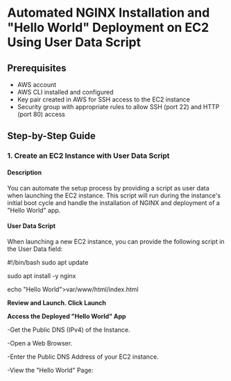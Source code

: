 # Automated NGINX Installation and "Hello World" Deployment on EC2 Using User Data Script

## Prerequisites

- AWS account
- AWS CLI installed and configured
- Key pair created in AWS for SSH access to the EC2 instance
- Security group with appropriate rules to allow SSH (port 22) and HTTP (port 80) access

## Step-by-Step Guide

### 1. Create an EC2 Instance with User Data Script

#### Description
You can automate the setup process by providing a script as user data when launching the EC2 instance. This script will run during the instance's initial boot cycle and handle the installation of NGINX and deployment of a "Hello World" app.

#### User Data Script
When launching a new EC2 instance, you can provide the following script in the User Data field:


#!/bin/bash
sudo apt update

sudo apt install -y nginx

echo "Hello World">var/www/html/index.html

**Review and Launch. Click Launch**

**Access the Deployed "Hello World" App**

-Get the Public DNS (IPv4) of the Instance.

-Open a Web Browser.

-Enter the Public DNS Address of your EC2 instance.

-View the "Hello World" Page:
